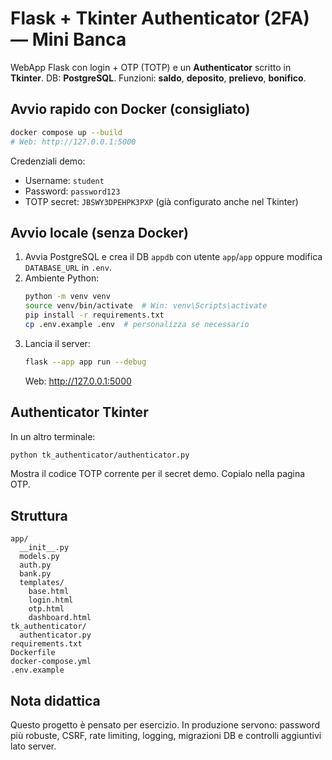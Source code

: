 # Flask + Tkinter Authenticator (2FA) — Mini Banca

WebApp Flask con login + OTP (TOTP) e un **Authenticator** scritto in **Tkinter**.
DB: **PostgreSQL**. Funzioni: **saldo**, **deposito**, **prelievo**, **bonifico**.

## Avvio rapido con Docker (consigliato)

```bash
docker compose up --build
# Web: http://127.0.0.1:5000
```

Credenziali demo:
- Username: `student`
- Password: `password123`
- TOTP secret: `JBSWY3DPEHPK3PXP` (già configurato anche nel Tkinter)

## Avvio locale (senza Docker)
1. Avvia PostgreSQL e crea il DB `appdb` con utente `app`/`app` oppure modifica `DATABASE_URL` in `.env`.
2. Ambiente Python:
   ```bash
   python -m venv venv
   source venv/bin/activate  # Win: venv\Scripts\activate
   pip install -r requirements.txt
   cp .env.example .env  # personalizza se necessario
   ```
3. Lancia il server:
   ```bash
   flask --app app run --debug
   ```
   Web: http://127.0.0.1:5000

## Authenticator Tkinter
In un altro terminale:
```bash
python tk_authenticator/authenticator.py
```
Mostra il codice TOTP corrente per il secret demo. Copialo nella pagina OTP.

## Struttura
```
app/
  __init__.py
  models.py
  auth.py
  bank.py
  templates/
    base.html
    login.html
    otp.html
    dashboard.html
tk_authenticator/
  authenticator.py
requirements.txt
Dockerfile
docker-compose.yml
.env.example
```

## Nota didattica
Questo progetto è pensato per esercizio. In produzione servono: password più robuste, CSRF, rate limiting, logging, migrazioni DB e controlli aggiuntivi lato server.
